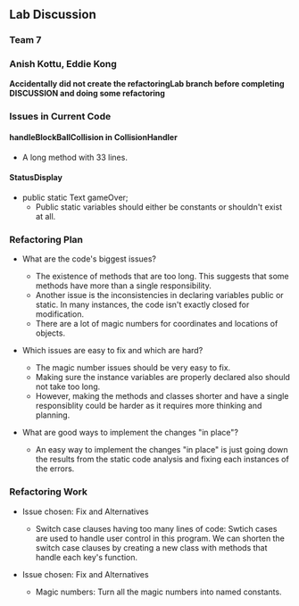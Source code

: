## Lab Discussion
### Team 7
### Anish Kottu, Eddie Kong

**Accidentally did not create the refactoringLab branch before completing DISCUSSION and doing some
refactoring**

### Issues in Current Code

#### handleBlockBallCollision in CollisionHandler
 * A long method with 33 lines. 

#### StatusDisplay
 * public static Text gameOver;
    - Public static variables should either be constants or shouldn't exist at all.


### Refactoring Plan

 * What are the code's biggest issues?
    - The existence of methods that are too long. This suggests that some methods have more than a
    single responsibility.
    - Another issue is the inconsistencies in declaring variables public or static. In many
    instances, the code isn't exactly closed for modification.
    - There are a lot of magic numbers for coordinates and locations of objects.

 * Which issues are easy to fix and which are hard?
    - The magic number issues should be very easy to fix.
    - Making sure the instance variables are properly declared also should not take too long.
    - However, making the methods and classes shorter and have a single responsiblity could be 
    harder as it requires more thinking and planning.

 * What are good ways to implement the changes "in place"?
    - An easy way to implement the changes "in place" is just going down the results from the static
    code analysis and fixing each instances of the errors.

### Refactoring Work

 * Issue chosen: Fix and Alternatives
    - Switch case clauses having too many lines of code: Swtich cases are used to handle user control
    in this program. We can shorten the switch case clauses by creating a new class with methods that
    handle each key's function.

 * Issue chosen: Fix and Alternatives
    - Magic numbers: Turn all the magic numbers into named constants.